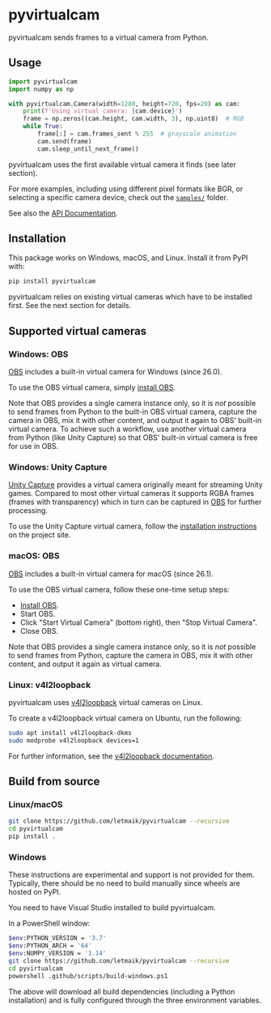 # pyvirtualcam

pyvirtualcam sends frames to a virtual camera from Python.

## Usage

```py
import pyvirtualcam
import numpy as np

with pyvirtualcam.Camera(width=1280, height=720, fps=20) as cam:
    print(f'Using virtual camera: {cam.device}')
    frame = np.zeros((cam.height, cam.width, 3), np.uint8)  # RGB
    while True:
        frame[:] = cam.frames_sent % 255  # grayscale animation
        cam.send(frame)
        cam.sleep_until_next_frame()
```

pyvirtualcam uses the first available virtual camera it finds (see later section).

For more examples, including using different pixel formats like BGR, or selecting a specific camera device, check out the [`samples/`](samples) folder.

See also the [API Documentation](https://letmaik.github.io/pyvirtualcam).

## Installation

This package works on Windows, macOS, and Linux. Install it from PyPI with:

```sh
pip install pyvirtualcam
```

pyvirtualcam relies on existing virtual cameras which have to be installed first. See the next section for details.

## Supported virtual cameras

### Windows: OBS

[OBS](https://obsproject.com/) includes a built-in virtual camera for Windows (since 26.0).

To use the OBS virtual camera, simply [install OBS](https://obsproject.com/).

Note that OBS provides a single camera instance only, so it is *not* possible to send frames from Python to the built-in OBS virtual camera, capture the camera in OBS, mix it with other content, and output it again to OBS' built-in virtual camera. To achieve such a workflow, use another virtual camera from Python (like Unity Capture) so that OBS' built-in virtual camera is free for use in OBS.

### Windows: Unity Capture

[Unity Capture](https://github.com/schellingb/UnityCapture) provides a virtual camera originally meant for streaming Unity games. Compared to most other virtual cameras it supports RGBA frames (frames with transparency) which in turn can be captured in [OBS](https://obsproject.com/) for further processing.

To use the Unity Capture virtual camera, follow the [installation instructions](https://github.com/schellingb/UnityCapture#installation) on the project site.

### macOS: OBS

[OBS](https://obsproject.com/) includes a built-in virtual camera for macOS (since 26.1).

To use the OBS virtual camera, follow these one-time setup steps:
- [Install OBS](https://obsproject.com/).
- Start OBS.
- Click "Start Virtual Camera" (bottom right), then "Stop Virtual Camera".
- Close OBS.

Note that OBS provides a single camera instance only, so it is *not* possible to send frames from Python, capture the camera in OBS, mix it with other content, and output it again as virtual camera.

### Linux: v4l2loopback

pyvirtualcam uses [v4l2loopback](https://github.com/umlaeute/v4l2loopback) virtual cameras on Linux.

To create a v4l2loopback virtual camera on Ubuntu, run the following:

```sh
sudo apt install v4l2loopback-dkms
sudo modprobe v4l2loopback devices=1
```

For further information, see the [v4l2loopback documentation](https://github.com/umlaeute/v4l2loopback).

## Build from source

### Linux/macOS

```sh
git clone https://github.com/letmaik/pyvirtualcam --recursive
cd pyvirtualcam
pip install .
```

### Windows

These instructions are experimental and support is not provided for them.
Typically, there should be no need to build manually since wheels are hosted on PyPI.

You need to have Visual Studio installed to build pyvirtualcam.

In a PowerShell window:
```sh
$env:PYTHON_VERSION = '3.7'
$env:PYTHON_ARCH = '64'
$env:NUMPY_VERSION = '1.14'
git clone https://github.com/letmaik/pyvirtualcam --recursive
cd pyvirtualcam
powershell .github/scripts/build-windows.ps1
```
The above will download all build dependencies (including a Python installation)
and is fully configured through the three environment variables.
